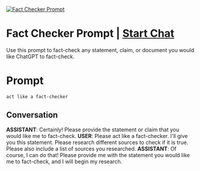 
[![Fact Checker Prompt ](https://flow-prompt-covers.s3.us-west-1.amazonaws.com/icon/minimalist/mini_4.png)](https://gptcall.net/chat.html?data=%7B%22contact%22%3A%7B%22id%22%3A%22a0cctBjqvbKWKqy0DkWuy%22%2C%22flow%22%3Atrue%7D%7D)
# Fact Checker Prompt  | [Start Chat](https://gptcall.net/chat.html?data=%7B%22contact%22%3A%7B%22id%22%3A%22a0cctBjqvbKWKqy0DkWuy%22%2C%22flow%22%3Atrue%7D%7D)
Use this prompt to fact-check any statement, claim, or document you would like ChatGPT to fact-check. 

# Prompt

```
act like a fact-checker
```

## Conversation

**ASSISTANT**: Certainly! Please provide the statement or claim that you would like me to fact-check.
**USER**: Please act like a fact-checker. I'll give you this statement. Please research different sources to check if it is true. Please also include a list of sources you researched.
**ASSISTANT**: Of course, I can do that! Please provide me with the statement you would like me to fact-check, and I will begin my research.


